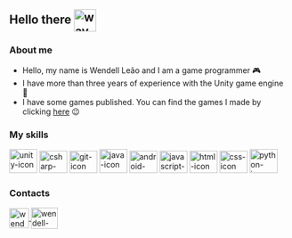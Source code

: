 ## Hello there <img src="https://media.tenor.com/images/af1b615e4f90567a1328b7c320d3a601/tenor.gif" style="max-width:100%;" alt="wave-gif" height="40" width="40" align="center"></img>
### About me

- Hello, my name is Wendell Leão and I am a game programmer 🎮
- I have more than three years of experience with the Unity game engine 👾
- I have some games published. You can find the games I made by clicking [here](https://wendell-leao.itch.io/ "My Itch.io Page") 😉

### My skills

<img src="https://www.svgrepo.com/show/331626/unity.svg" style="max-width:100%;" alt="unity-icon" height="43" width="50"></img>
<img src="https://cdn.jsdelivr.net/gh/devicons/devicon/icons/csharp/csharp-plain.svg" style="max-width:100%;" alt="csharp-icon" height="40" width="50"></img>
<img src="https://cdn.jsdelivr.net/gh/devicons/devicon/icons/git/git-original.svg" style="max-width:100%;" alt="git-icon" height="40" width="50"></img>
<img src="https://cdn.jsdelivr.net/gh/devicons/devicon/icons/java/java-original.svg" style="max-width:100%;" alt="java-icon" height="43" width="50"></img>
<img src="https://cdn.jsdelivr.net/gh/devicons/devicon/icons/androidstudio/androidstudio-original.svg" style="max-width:100%;" alt="android-icon" height="40" width="50"></img>
<img src="https://cdn.jsdelivr.net/gh/devicons/devicon/icons/javascript/javascript-plain.svg" style="max-width:100%;" alt="javascript-icon" height="40" width="50"></img>
<img src="https://cdn.jsdelivr.net/gh/devicons/devicon/icons/html5/html5-plain.svg" style="max-width:100%;" alt="html-icon" height="40" width="50"></img>
<img src="https://cdn.jsdelivr.net/gh/devicons/devicon/icons/css3/css3-plain.svg" style="max-width:100%;" alt="css-icon" height="40" width="50"></img>
<img src="https://cdn.jsdelivr.net/gh/devicons/devicon/icons/python/python-original.svg" style="max-width:100%;" alt="python-icon" height="43" width="50"></img>

### Contacts

<a href="https://www.linkedin.com/in/wendell-leao/" target="_blank">
<img align="center" alt="wendell-linkedin" height="36" width="35" src="https://cdn-icons-png.flaticon.com/512/174/174857.png" style="max-width:100%;">
</a>
<a href="https://www.facebook.com/wendell.leao.7/" target="_blank">
<img align="center" alt="wendell-facebook" height="38" width="48" src="https://cdn.jsdelivr.net/gh/devicons/devicon/icons/facebook/facebook-plain.svg" style="max-width:100%;">
</a>
